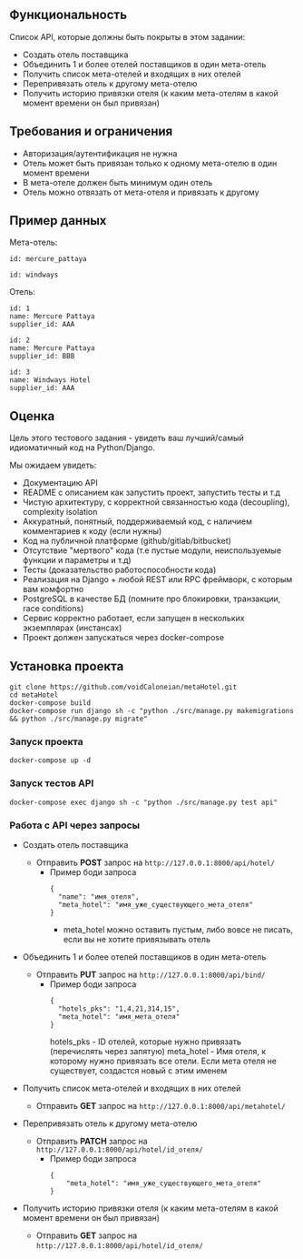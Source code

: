## Функциональность

Список API, которые должны быть покрыты в этом задании:

- Создать отель поставщика
- Объединить 1 и более отелей поставщиков в один мета-отель
- Получить список мета-отелей и входящих в них отелей
- Перепривязать отель к другому мета-отелю
- Получить историю привязки отеля (к каким мета-отелям в какой момент времени он был привязан)

## Требования и ограничения

- Авторизация/аутентификация не нужна
- Отель может быть привязан только к одному мета-отелю в один момент времени
- В мета-отеле должен быть минимум один отель
- Отель можно отвязать от мета-отеля и привязать к другому

## Пример данных

Мета-отель:

```
id: mercure_pattaya

id: windways
```

Отель:
```
id: 1
name: Mercure Pattaya
supplier_id: AAA

id: 2
name: Mercure Pattaya
supplier_id: BBB

id: 3
name: Windways Hotel
supplier_id: AAA
```

## Оценка

Цель этого тестового задания - увидеть ваш лучший/самый идиоматичный код на Python/Django. 

Мы ожидаем увидеть:

- Документацию API
- README с описанием как запустить проект, запустить тесты и т.д
- Чистую архитектуру, с корректной связанностью кода (decoupling), complexity isolation
- Аккуратный, понятный, поддерживаемый код, с наличием комментариев к коду (если нужны)
- Код на публичной платформе (github/gitlab/bitbucket)
- Отсутствие "мертвого" кода (т.е пустые модули, неиспользуемые функции и параметры и т.д)
- Тесты (доказательство работоспособности кода)
- Реализация на Django + любой REST или RPC фреймворк, с которым вам комфортно
- PostgreSQL в качестве БД (помните про блокировки, транзакции, race conditions)
- Сервис корректно работает, если запущен в нескольких экземплярах (инстансах)
- Проект должен запускаться через docker-compose

## Установка проекта

```code
git clone https://github.com/voidCaloneian/metaHotel.git
cd metaHotel
docker-compose build
docker-compose run django sh -c "python ./src/manage.py makemigrations && python ./src/manage.py migrate"
```

### Запуск проекта
```code
docker-compose up -d
```

### Запуск тестов API
```code
docker-compose exec django sh -c "python ./src/manage.py test api"
```

### Работа с API через запросы
- Создать отель поставщика
  - Отправить **POST** запрос на ```http://127.0.0.1:8000/api/hotel/``` 
    - Пример боди запроса
      ```code
      {
        "name": "имя_отеля",
        "meta_hotel": "имя_уже_существующего_мета_отеля"  
      }
      ```
      - meta_hotel можно оставить пустым, либо вовсе не писать, если вы не хотите привязывать отель
- Объединить 1 и более отелей поставщиков в один мета-отель
  - Отправить **PUT** запрос на ```http://127.0.0.1:8000/api/bind/```
    - Пример боди запроса 
      ```code
      {
        "hotels_pks": "1,4,21,314,15",
        "meta_hotel": "имя_мета_отеля" 
      }
      ```
      hotels_pks - ID отелей, которые нужно привязать (перечислять через запятую)
      meta_hotel - Имя отеля, к которому нужно привязать все отели. Если мета отеля не существует, создастся новый с этим именем

- Получить список мета-отелей и входящих в них отелей
  - Отправить **GET** запрос на ```http://127.0.0.1:8000/api/metahotel/```

- Перепривязать отель к другому мета-отелю 
  - Отправить **PATCH** запрос на ```http://127.0.0.1:8000/api/hotel/id_отеля/```
    - Пример боди запроса 
      ```code
      {
          "meta_hotel": "имя_уже_существующего_мета_отеля"
      }
      ```
- Получить историю привязки отеля (к каким мета-отелям в какой момент времени он был привязан)
  - Отправить **GET** запрос на ```http://127.0.0.1:8000/api/hotel/id_отеля/```
